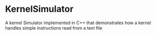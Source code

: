 # KernelSimulator
A kernel Simulator implemented in C++ that demonstrates how a kernel handles simple instructions read from a text file
